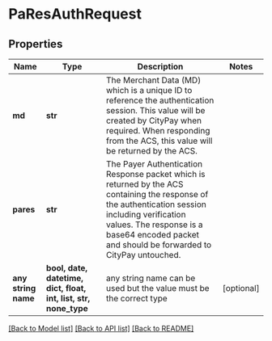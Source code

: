 # PaResAuthRequest


## Properties
Name | Type | Description | Notes
------------ | ------------- | ------------- | -------------
**md** | **str** | The Merchant Data (MD) which is a unique ID to reference the authentication session.  This value will be created by CityPay when required. When responding from the ACS, this value will be returned by the ACS.  | 
**pares** | **str** | The Payer Authentication Response packet which is returned by the ACS containing the  response of the authentication session including verification values. The response  is a base64 encoded packet and should be forwarded to CityPay untouched.  | 
**any string name** | **bool, date, datetime, dict, float, int, list, str, none_type** | any string name can be used but the value must be the correct type | [optional]

[[Back to Model list]](../README.md#documentation-for-models) [[Back to API list]](../README.md#documentation-for-api-endpoints) [[Back to README]](../README.md)


